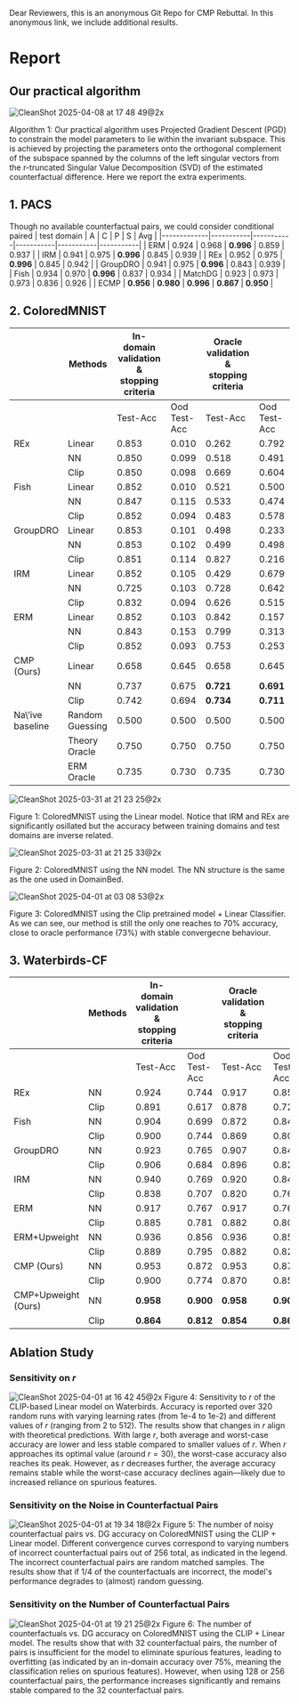 Dear Reviewers, this is an anonymous Git Repo for CMP Rebuttal. In this anonymous link, we include additional results.
# Report
## Our practical algorithm
![CleanShot 2025-04-08 at 17 48 49@2x](https://github.com/user-attachments/assets/140f37b3-ae84-4e00-996a-bc95ccf2b4af)



Algorithm 1: Our practical algorithm uses Projected Gradient Descent (PGD) to constrain the model parameters to lie within the invariant subspace. This is achieved by projecting the parameters onto the orthogonal complement of the subspace spanned by the columns of the left singular vectors from the r-truncated Singular Value Decomposition (SVD) of the estimated counterfactual difference.
Here we report the extra experiments.

## 1. PACS
Though no available counterfactual pairs, we could consider conditional paired 
| test domain |   A       |   C       |   P       |   S       |   Avg     |
|-------------|-----------|-----------|-----------|-----------|-----------|
| ERM         |   0.924   |   0.968   | **0.996** |   0.859   |   0.937   |
| IRM         |   0.941   |   0.975   | **0.996** |   0.845   |   0.939   |
| REx         |   0.952   |   0.975   | **0.996** |   0.845   |   0.942   |
| GroupDRO    |   0.941   |   0.975   | **0.996** |   0.843   |   0.939   |
| Fish        |   0.934   |   0.970   | **0.996** |   0.837   |   0.934   |
| MatchDG     |   0.923   |   0.973   |   0.973   |   0.836   |   0.926   |
| ECMP        | **0.956** | **0.980** | **0.996** | **0.867** | **0.950** |
## 2. ColoredMNIST

|                  | Methods         | In-domain validation & stopping criteria |              | Oracle validation & stopping criteria |              |
|------------------|-----------------|------------------------------------------|--------------|---------------------------------------|--------------|
|                  |                 | Test-Acc                                 | Ood Test-Acc | Test-Acc                              | Ood Test-Acc |
| REx              | Linear          | 0.853                                    | 0.010        | 0.262                                 | 0.792        |
|                  | NN              | 0.850                                    | 0.099        | 0.518                                 | 0.491        |
|                  | Clip            | 0.850                                    | 0.098        | 0.669                                 | 0.604        |
| Fish             | Linear          | 0.852                                    | 0.010        | 0.521                                 | 0.500        |
|                  | NN              | 0.847                                    | 0.115        | 0.533                                 | 0.474        |
|                  | Clip            | 0.852                                    | 0.094        | 0.483                                 | 0.578        |
| GroupDRO         | Linear          | 0.853                                    | 0.101        | 0.498                                 | 0.233        |
|                  | NN              | 0.853                                    | 0.102        | 0.499                                 | 0.498        |
|                  | Clip            | 0.851                                    | 0.114        | 0.827                                 | 0.216        |
| IRM              | Linear          | 0.852                                    | 0.105        | 0.429                                 | 0.679        |
|                  | NN              | 0.725                                    | 0.103        | 0.728                                 | 0.642        |
|                  | Clip            | 0.832                                    | 0.094        | 0.626                                 | 0.515        |
| ERM              | Linear          | 0.852                                    | 0.103        | 0.842                                 | 0.157        |
|                  | NN              | 0.843                                    | 0.153        | 0.799                                 | 0.313        |
|                  | Clip            | 0.852                                    | 0.093        | 0.753                                 | 0.253        |
| CMP  (Ours)      | Linear          | 0.658                                    | 0.645        | 0.658                                 | 0.645        |
|                  | NN              | 0.737                                    | 0.675        | **0.721**                             | **0.691**    |
|                  | Clip            | 0.742                                    | 0.694        | **0.734**                             | **0.711**    |
| Na\’ive baseline | Random Guessing | 0.500                                    | 0.500        | 0.500                                 | 0.500        |
|                  | Theory Oracle   | 0.750                                    | 0.750        | 0.750                                 | 0.750        |
|                  | ERM Oracle      | 0.735                                    | 0.730        | 0.735                                 | 0.730        |

![CleanShot 2025-03-31 at 21 23 25@2x](https://github.com/user-attachments/assets/5c34d80d-144c-4254-b755-93fc8884f6ca)

Figure 1: ColoredMNIST using the Linear model. Notice that IRM and REx are significantly osillated but the accuracy between training domains and test domains are inverse related.

![CleanShot 2025-03-31 at 21 25 33@2x](https://github.com/user-attachments/assets/b69ca6b8-c318-4b9d-8a61-00241558964e)

Figure 2: ColoredMNIST using the NN model. The NN structure is the same as the one used in DomainBed. 

![CleanShot 2025-04-01 at 03 08 53@2x](https://github.com/user-attachments/assets/a0e9d003-1df0-4739-9c3b-9b30dbb287c3)

Figure 3: ColoredMNIST using the Clip pretrained model + Linear Classifier. As we can see, our method is still the only one reaches to 70% accuracy, close to oracle performance (73%) with stable convergecne behaviour.

## 3. Waterbirds-CF
|               | Methods | In-domain validation & stopping criteria |              | Oracle validation & stopping criteria |              |
|---------------|---------|------------------------------------------|--------------|---------------------------------------|--------------|
|               |         | Test-Acc                                 | Ood Test-Acc | Test-Acc                              | Ood Test-Acc |
| REx           | NN      | 0.924                                    | 0.744        | 0.917                                 | 0.855        |
|               | Clip    | 0.891                                    | 0.617        | 0.878                                 | 0.729        |
| Fish          | NN      | 0.904                                    | 0.699        | 0.872                                 | 0.843        |
|               | Clip    | 0.900                                    | 0.744        | 0.869                                 | 0.805        |
| GroupDRO      | NN      | 0.923                                    | 0.765        | 0.907                                 | 0.842        |
|               | Clip    | 0.906                                    | 0.684        | 0.896                                 | 0.827        |
| IRM           | NN      | 0.940                                    | 0.769        | 0.920                                 | 0.849        |
|               | Clip    | 0.838                                    | 0.707        | 0.820                                 | 0.767        |
| ERM           | NN      | 0.917                                    | 0.767        | 0.917                                 | 0.767        |
|               | Clip    | 0.885                                    | 0.781        | 0.882                                 | 0.800        |
| ERM+Upweight  | NN      | 0.936                                    | 0.856        | 0.936                                 | 0.856        |
|               | Clip    | 0.889                                    | 0.795        | 0.882                                 | 0.829        |
| CMP  (Ours)           | NN      | 0.953                                    | 0.872       | 0.953                                | 0.872        |
|               | Clip    | 0.900                                    | 0.774        | 0.870                                | 0.853      |
| CMP+Upweight (Ours) | NN      | **0.958**                                    | **0.900**       | **0.958**                                 | **0.900**        |
|               | Clip    | **0.864**                                    | **0.812**        | **0.854**                                 | **0.860**        |


## Ablation Study

### Sensitivity on $r$
![CleanShot 2025-04-01 at 16 42 45@2x](https://github.com/user-attachments/assets/2505dc34-7b6a-4ce4-bcdc-f0fbbd84be4c)
Figure 4: Sensitivity to $r$ of the CLIP-based Linear model on Waterbirds. Accuracy is reported over 320 random runs with varying learning rates (from 1e-4 to 1e-2) and different values of $r$ (ranging from 2 to 512). The results show that changes in $r$ align with theoretical predictions. With large $r$, both average and worst-case accuracy are lower and less stable compared to smaller values of $r$. When $r$ approaches its optimal value (around $r=30$), the worst-case accuracy also reaches its peak. However, as $r$ decreases further, the average accuracy remains stable while the worst-case accuracy declines again—likely due to increased reliance on spurious features.
### Sensitivity on the Noise in Counterfactual Pairs
![CleanShot 2025-04-01 at 19 34 18@2x](https://github.com/user-attachments/assets/ac2b060e-0b74-45a1-9a96-f6ec1511f09e)
Figure 5: The number of noisy counterfactual pairs vs. DG accuracy on ColoredMNIST using the CLIP + Linear model. Different convergence curves correspond to varying numbers of incorrect counterfactual pairs out of 256 total, as indicated in the legend. The incorrect counterfactual pairs are random matched samples. The results show that if 1/4 of the counterfactuals are incorrect, the model's performance degrades to (almost) random guessing.
### Sensitivity on the Number of Counterfactual Pairs
![CleanShot 2025-04-01 at 19 21 25@2x](https://github.com/user-attachments/assets/0efa3e88-dc8c-46f7-937c-f1decbc5eeea)
Figure 6: The number of counterfactuals vs. DG accuracy on ColoredMNIST using the CLIP + Linear model. The results show that with 32 counterfactual pairs, the number of pairs is insufficient for the model to eliminate spurious features, leading to overfitting (as indicated by an in-domain accuracy over 75%, meaning the classification relies on spurious features). However, when using 128 or 256 counterfactual pairs, the performance increases significantly and remains stable compared to the 32 counterfactual pairs.
